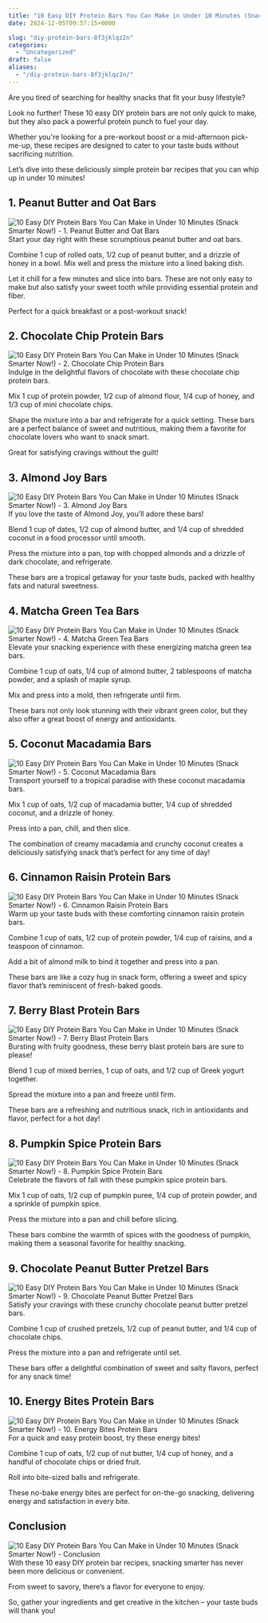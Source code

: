 ```yaml
---
title: "10 Easy DIY Protein Bars You Can Make in Under 10 Minutes (Snack Smarter Now!)"
date: 2024-12-05T09:57:15+0000

slug: "diy-protein-bars-8f3jklqz2n"
categories:
  - "Uncategorized"
draft: false
aliases:
  - "/diy-protein-bars-8f3jklqz2n/"
---
```

Are you tired of searching for healthy snacks that fit your busy lifestyle? 

Look no further! These 10 easy DIY protein bars are not only quick to make, but they also pack a powerful protein punch to fuel your day. 

Whether you're looking for a pre-workout boost or a mid-afternoon pick-me-up, these recipes are designed to cater to your taste buds without sacrificing nutrition. 

Let’s dive into these deliciously simple protein bar recipes that you can whip up in under 10 minutes!

## 1. Peanut Butter and Oat Bars
![10 Easy DIY Protein Bars You Can Make in Under 10 Minutes (Snack Smarter Now!) - 1. Peanut Butter and Oat Bars](/10-easy-diy-protein-bars-you-can-make-in-under-10-minutes-snack-smarter-now-1.-peanut-butter-and-oat-bars.webp)Start your day right with these scrumptious peanut butter and oat bars. 

Combine 1 cup of rolled oats, 1/2 cup of peanut butter, and a drizzle of honey in a bowl. Mix well and press the mixture into a lined baking dish. 

Let it chill for a few minutes and slice into bars. These are not only easy to make but also satisfy your sweet tooth while providing essential protein and fiber. 

Perfect for a quick breakfast or a post-workout snack!

## 2. Chocolate Chip Protein Bars
![10 Easy DIY Protein Bars You Can Make in Under 10 Minutes (Snack Smarter Now!) - 2. Chocolate Chip Protein Bars](/10-easy-diy-protein-bars-you-can-make-in-under-10-minutes-snack-smarter-now-2.-chocolate-chip-protein-bars.webp)Indulge in the delightful flavors of chocolate with these chocolate chip protein bars. 

Mix 1 cup of protein powder, 1/2 cup of almond flour, 1/4 cup of honey, and 1/3 cup of mini chocolate chips. 

Shape the mixture into a bar and refrigerate for a quick setting. These bars are a perfect balance of sweet and nutritious, making them a favorite for chocolate lovers who want to snack smart. 

Great for satisfying cravings without the guilt!

## 3. Almond Joy Bars
![10 Easy DIY Protein Bars You Can Make in Under 10 Minutes (Snack Smarter Now!) - 3. Almond Joy Bars](/10-easy-diy-protein-bars-you-can-make-in-under-10-minutes-snack-smarter-now-3.-almond-joy-bars.webp)If you love the taste of Almond Joy, you’ll adore these bars! 

Blend 1 cup of dates, 1/2 cup of almond butter, and 1/4 cup of shredded coconut in a food processor until smooth. 

Press the mixture into a pan, top with chopped almonds and a drizzle of dark chocolate, and refrigerate. 

These bars are a tropical getaway for your taste buds, packed with healthy fats and natural sweetness.

## 4. Matcha Green Tea Bars
![10 Easy DIY Protein Bars You Can Make in Under 10 Minutes (Snack Smarter Now!) - 4. Matcha Green Tea Bars](/10-easy-diy-protein-bars-you-can-make-in-under-10-minutes-snack-smarter-now-4.-matcha-green-tea-bars.webp)Elevate your snacking experience with these energizing matcha green tea bars. 

Combine 1 cup of oats, 1/4 cup of almond butter, 2 tablespoons of matcha powder, and a splash of maple syrup. 

Mix and press into a mold, then refrigerate until firm. 

These bars not only look stunning with their vibrant green color, but they also offer a great boost of energy and antioxidants.

## 5. Coconut Macadamia Bars
![10 Easy DIY Protein Bars You Can Make in Under 10 Minutes (Snack Smarter Now!) - 5. Coconut Macadamia Bars](/10-easy-diy-protein-bars-you-can-make-in-under-10-minutes-snack-smarter-now-5.-coconut-macadamia-bars.webp)Transport yourself to a tropical paradise with these coconut macadamia bars. 

Mix 1 cup of oats, 1/2 cup of macadamia butter, 1/4 cup of shredded coconut, and a drizzle of honey. 

Press into a pan, chill, and then slice. 

The combination of creamy macadamia and crunchy coconut creates a deliciously satisfying snack that’s perfect for any time of day!

## 6. Cinnamon Raisin Protein Bars
![10 Easy DIY Protein Bars You Can Make in Under 10 Minutes (Snack Smarter Now!) - 6. Cinnamon Raisin Protein Bars](/10-easy-diy-protein-bars-you-can-make-in-under-10-minutes-snack-smarter-now-6.-cinnamon-raisin-protein-bars.webp)Warm up your taste buds with these comforting cinnamon raisin protein bars. 

Combine 1 cup of oats, 1/2 cup of protein powder, 1/4 cup of raisins, and a teaspoon of cinnamon. 

Add a bit of almond milk to bind it together and press into a pan. 

These bars are like a cozy hug in snack form, offering a sweet and spicy flavor that’s reminiscent of fresh-baked goods.

## 7. Berry Blast Protein Bars
![10 Easy DIY Protein Bars You Can Make in Under 10 Minutes (Snack Smarter Now!) - 7. Berry Blast Protein Bars](/10-easy-diy-protein-bars-you-can-make-in-under-10-minutes-snack-smarter-now-7.-berry-blast-protein-bars.webp)Bursting with fruity goodness, these berry blast protein bars are sure to please! 

Blend 1 cup of mixed berries, 1 cup of oats, and 1/2 cup of Greek yogurt together. 

Spread the mixture into a pan and freeze until firm. 

These bars are a refreshing and nutritious snack, rich in antioxidants and flavor, perfect for a hot day!

## 8. Pumpkin Spice Protein Bars
![10 Easy DIY Protein Bars You Can Make in Under 10 Minutes (Snack Smarter Now!) - 8. Pumpkin Spice Protein Bars](/10-easy-diy-protein-bars-you-can-make-in-under-10-minutes-snack-smarter-now-8.-pumpkin-spice-protein-bars.webp)Celebrate the flavors of fall with these pumpkin spice protein bars. 

Mix 1 cup of oats, 1/2 cup of pumpkin puree, 1/4 cup of protein powder, and a sprinkle of pumpkin spice. 

Press the mixture into a pan and chill before slicing. 

These bars combine the warmth of spices with the goodness of pumpkin, making them a seasonal favorite for healthy snacking.

## 9. Chocolate Peanut Butter Pretzel Bars
![10 Easy DIY Protein Bars You Can Make in Under 10 Minutes (Snack Smarter Now!) - 9. Chocolate Peanut Butter Pretzel Bars](/10-easy-diy-protein-bars-you-can-make-in-under-10-minutes-snack-smarter-now-9.-chocolate-peanut-butter-pretzel-bars.webp)Satisfy your cravings with these crunchy chocolate peanut butter pretzel bars. 

Combine 1 cup of crushed pretzels, 1/2 cup of peanut butter, and 1/4 cup of chocolate chips. 

Press the mixture into a pan and refrigerate until set. 

These bars offer a delightful combination of sweet and salty flavors, perfect for any snack time!

## 10. Energy Bites Protein Bars
![10 Easy DIY Protein Bars You Can Make in Under 10 Minutes (Snack Smarter Now!) - 10. Energy Bites Protein Bars](/10-easy-diy-protein-bars-you-can-make-in-under-10-minutes-snack-smarter-now-10.-energy-bites-protein-bars.webp)For a quick and easy protein boost, try these energy bites! 

Combine 1 cup of oats, 1/2 cup of nut butter, 1/4 cup of honey, and a handful of chocolate chips or dried fruit. 

Roll into bite-sized balls and refrigerate. 

These no-bake energy bites are perfect for on-the-go snacking, delivering energy and satisfaction in every bite.

## Conclusion
![10 Easy DIY Protein Bars You Can Make in Under 10 Minutes (Snack Smarter Now!) - Conclusion](/10-easy-diy-protein-bars-you-can-make-in-under-10-minutes-snack-smarter-now-conclusion.webp)With these 10 easy DIY protein bar recipes, snacking smarter has never been more delicious or convenient. 

From sweet to savory, there’s a flavor for everyone to enjoy. 

So, gather your ingredients and get creative in the kitchen – your taste buds will thank you!